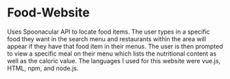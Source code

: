 # Food-Website
Uses Spoonacular API to locate food items. The user types in a specific food they want in the search menu and restaurants within the area will appear if they have that food item in their menus. The user is then prompted to view a specific meal on their menu which lists the nutritional content as well as the caloric value. The languages I used for this website were vue.js, HTML, npm, and node.js.
